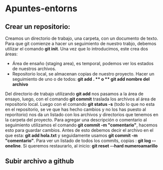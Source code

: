 # Apuntes-entorns

## Crear un repositorio:
Creamos un directorio de trabajo, una carpeta, con un documento de texto. Para que git comienze a hacer un seguimiento de nuestro trabjo, debemos utilizar el comando **git init**.
Una vez que lo introducimos, este crea dos áreas: 
* Área de ensaño (staging area), es temporal, podemos ver los estados de nuestros archivos.
* Repositorio local, se almacenan copias de nuestro proyecto. 
Hacer un seguimiento de uno o de todos: **git add . ** o ** git add nombre del archivo**

Del directorio de trabajo utilizando **git add** nos pasamos a la área de ensayo, luego, con el comando **git commit** traslada los archivos al área de repositorio local. Luego con el comando **git status -s** (todo lo que no esta en el repositorio, se ve que has hecho cambios y no los has puesto al reporitorio) nos da un listado con los archivos y directorios que tenemos en la carpeta del proyecto. 
Para agregar una descripción o comentario al seguimiento utilizamos el comando **git commit -m "comentario"**, hacemos esto para guardar cambios. Antes de esto debemos decir el archivo en el que esta: **git add hola.txt** y seguidamente usamos **git commit -m "comentario"**.
Para ver un listado de todos los  commits, copias : **git log --oneline**.
Si queremos restaurarlo, al inicio: **git reset --hard numeroamarillo**
## Subir archivo a github

